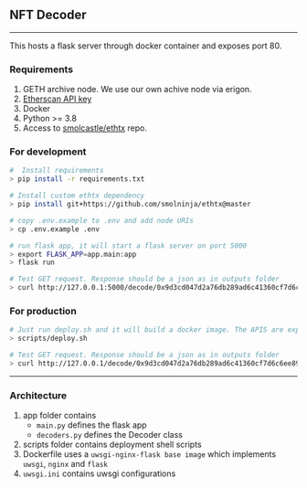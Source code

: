 ## NFT Decoder
-------------
This hosts a flask server through docker container and exposes port 80.

### Requirements
1. GETH archive node. We use our own achive node via erigon.
2. [Etherscan API key](https://etherscan.io/myapikey)
3. Docker
4. Python >= 3.8
5. Access to [smolcastle/ethtx](https://github.com/smolcastle/ethtx) repo.

### For development
```sh
#  Install requirements
> pip install -r requirements.txt

# Install custom ethtx dependency
> pip install git+https://github.com/smolninja/ethtx@master

# copy .env.example to .env and add node URIs
> cp .env.example .env

# run flask app, it will start a flask server on port 5000
> export FLASK_APP=app.main:app
> flask run

# Test GET request. Response should be a json as in outputs folder
> curl http://127.0.0.1:5000/decode/0x9d3cd047d2a76db289ad6c41360cf7d6c6ee8948510f6e93c086d3c5a6fe038e
```

### For production
```sh
# Just run deploy.sh and it will build a docker image. The APIS are exposed at port 80. Inside docker, the flask server is also exposed at port 80
> scripts/deploy.sh

# Test GET request. Response should be a json as in outputs folder
> curl http://127.0.0.1/decode/0x9d3cd047d2a76db289ad6c41360cf7d6c6ee8948510f6e93c086d3c5a6fe038e
```

-------------
### Architecture
1. app folder contains
    * `main.py` defines the flask app
    * `decoders.py` defines the Decoder class
2. scripts folder contains deployment shell scripts
3. Dockerfile uses a `uwsgi-nginx-flask base image` which implements `uwsgi`, `nginx` and `flask`
4. `uwsgi.ini` contains uwsgi configurations